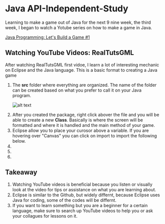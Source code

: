 <h1>Java API-Independent-Study</h1>
<p>Learning to make a game out of Java for the next 9 nine week, the third week, I began to watch a Yotube series on how to make a game in Java.</p>
<a href = "https://www.youtube.com/watch?time_continue=1228&v=1gir2R7G9ws">Java Programming: Let's Build a Game #1</a><br>

<h2>Watching YouTube Videos: RealTutsGML</h2>

<p>After watching RealTutsGML first vidoe, I learn a lot of interesting mechanic on Eclipse and the Java language. This is a basic format to creating a Java game</p>

<ol>

<li>The <b>src</b> folder where everything are organized. The name of the folder can be created based on what you prefer to call it on your Java program.</li>

![alt text](/api-independent-study/images/entry#3/vid-1-after-right-clicking-to-create-new-class.png "Logo Title Text 1")


<li>After you created the package, right click abover the file and you will be able to create a new <b>Class</b>. Basically is where the screen will be formatted and where it is handled and the main method of your game.</li>



<li>Eclipse allow you to place your curosor above a variable. If you are hovering over "Canvas" you can click on import to import the following below.</li>



<li></li>
<li></li>
<li></li>

</ol>

<h2>Takeaway</h2>

<ol>
<li>Watching YouTube videos is beneficial because you listen or visually look at the video for tips or assistance on what you are learning about.</li>
<li>Eclipse is similar to the Github, but widely differnt, because Eclipse uses Java for coding, some of the codes will be differnt.</li>
<li>If you want to learn something but you are a beginner for a certain language, make sure to search up YouTube videos to help you or ask your collagues for lessons on it.</li>
</ol>